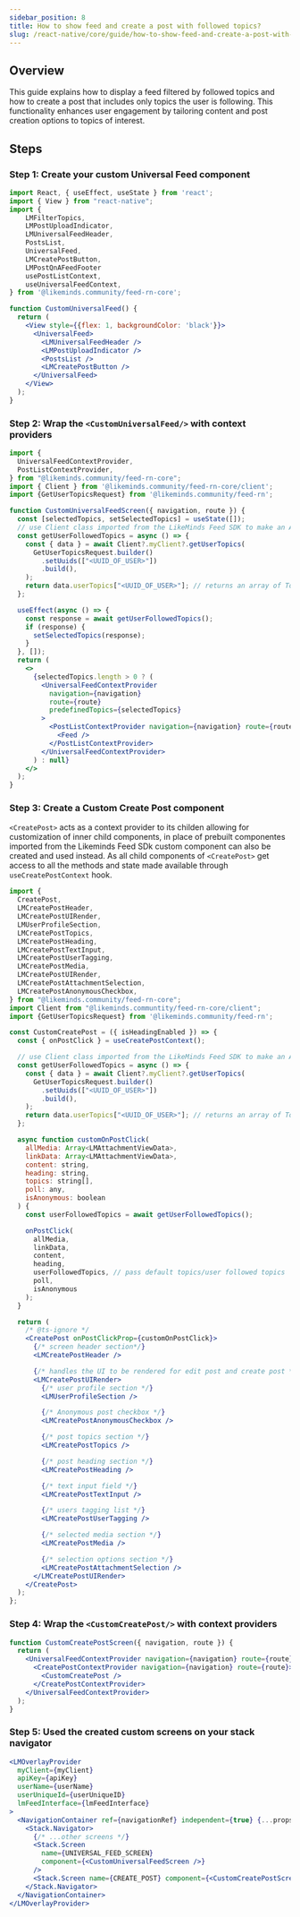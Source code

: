 ```yaml
---
sidebar_position: 8
title: How to show feed and create a post with followed topics?
slug: /react-native/core/guide/how-to-show-feed-and-create-a-post-with-followed-topics
---
```


## Overview

This guide explains how to display a feed filtered by followed topics and how to create a post that includes only topics the user is following. This functionality enhances user engagement by tailoring content and post creation options to topics of interest.

## Steps

### Step 1: Create your custom Universal Feed component

```jsx
import React, { useEffect, useState } from 'react';
import { View } from "react-native";
import {
    LMFilterTopics,
    LMPostUploadIndicator,
    LMUniversalFeedHeader,
    PostsList,
    UniversalFeed,
    LMCreatePostButton,
    LMPostQnAFeedFooter
    usePostListContext,
    useUniversalFeedContext,
} from '@likeminds.community/feed-rn-core';

function CustomUniversalFeed() {
  return (
    <View style={{flex: 1, backgroundColor: 'black'}}>
      <UniversalFeed>
        <LMUniversalFeedHeader />
        <LMPostUploadIndicator />
        <PostsList />
        <LMCreatePostButton />
      </UniversalFeed>
    </View>
  );
}
```

### Step 2: Wrap the `<CustomUniversalFeed/>` with context providers

```jsx
import {
  UniversalFeedContextProvider,
  PostListContextProvider,
} from "@likeminds.community/feed-rn-core";
import { Client } from '@likeminds.community/feed-rn-core/client';
import {GetUserTopicsRequest} from '@likeminds.community/feed-rn';

function CustomUniversalFeedScreen({ navigation, route }) {
  const [selectedTopics, setSelectedTopics] = useState([]);
  // use Client class imported from the LikeMinds Feed SDK to make an API request to get user followed topics
  const getUserFollowedTopics = async () => {
    const { data } = await Client?.myClient?.getUserTopics(
      GetUserTopicsRequest.builder()
        .setUuids(["<UUID_OF_USER>"])
        .build(),
    );
    return data.userTopics["<UUID_OF_USER>"]; // returns an array of Topics IDs followed by the given user
  };

  useEffect(async () => {
    const response = await getUserFollowedTopics();
    if (response) {
      setSelectedTopics(response);
    }
  }, []);
  return (
    <>
      {selectedTopics.length > 0 ? (
        <UniversalFeedContextProvider
          navigation={navigation}
          route={route}
          predefinedTopics={selectedTopics}
        >
          <PostListContextProvider navigation={navigation} route={route}>
            <Feed />
          </PostListContextProvider>
        </UniversalFeedContextProvider>
      ) : null}
    </>
  );
}
```

### Step 3: Create a Custom Create Post component

`<CreatePost>` acts as a context provider to its childen allowing for customization of inner child components, in place of prebuilt componentes imported from the Likeminds Feed SDk custom component can also be created and used instead.
As all child components of `<CreatePost>` get access to all the methods and state made available through `useCreatePostContext` hook.

```jsx
import {
  CreatePost,
  LMCreatePostHeader,
  LMCreatePostUIRender,
  LMUserProfileSection,
  LMCreatePostTopics,
  LMCreatePostHeading,
  LMCreatePostTextInput,
  LMCreatePostUserTagging,
  LMCreatePostMedia,
  LMCreatePostUIRender,
  LMCreatePostAttachmentSelection,
  LMCreatePostAnonymousCheckbox,
} from "@likeminds.community/feed-rn-core";
import Client from "@likeminds.communtity/feed-rn-core/client";
import {GetUserTopicsRequest} from '@likeminds.community/feed-rn';

const CustomCreatePost = ({ isHeadingEnabled }) => {
  const { onPostClick } = useCreatePostContext();

  // use Client class imported from the LikeMinds Feed SDK to make an API request to get user followed topics
  const getUserFollowedTopics = async () => {
    const { data } = await Client?.myClient?.getUserTopics(
      GetUserTopicsRequest.builder()
        .setUuids(["<UUID_OF_USER>"])
        .build(),
    );
    return data.userTopics["<UUID_OF_USER>"]; // returns an array of Topics IDs followed by the given user
  };

  async function customOnPostClick(
    allMedia: Array<LMAttachmentViewData>,
    linkData: Array<LMAttachmentViewData>,
    content: string,
    heading: string,
    topics: string[],
    poll: any,
    isAnonymous: boolean
  ) {
    const userFollowedTopics = await getUserFollowedTopics();

    onPostClick(
      allMedia,
      linkData,
      content,
      heading,
      userFollowedTopics, // pass default topics/user followed topics
      poll,
      isAnonymous
    );
  }

  return (
    /* @ts-ignore */
    <CreatePost onPostClickProp={customOnPostClick}>
      {/* screen header section*/}
      <LMCreatePostHeader />

      {/* handles the UI to be rendered for edit post and create post */}
      <LMCreatePostUIRender>
        {/* user profile section */}
        <LMUserProfileSection />

        {/* Anonymous post checkbox */}
        <LMCreatePostAnonymousCheckbox />

        {/* post topics section */}
        <LMCreatePostTopics />

        {/* post heading section */}
        <LMCreatePostHeading />

        {/* text input field */}
        <LMCreatePostTextInput />

        {/* users tagging list */}
        <LMCreatePostUserTagging />

        {/* selected media section */}
        <LMCreatePostMedia />

        {/* selection options section */}
        <LMCreatePostAttachmentSelection />
      </LMCreatePostUIRender>
    </CreatePost>
  );
};
```

### Step 4: Wrap the `<CustomCreatePost/>` with context providers

```jsx
function CustomCreatePostScreen({ navigation, route }) {
  return (
    <UniversalFeedContextProvider navigation={navigation} route={route}>
      <CreatePostContextProvider navigation={navigation} route={route}>
        <CustomCreatePost />
      </CreatePostContextProvider>
    </UniversalFeedContextProvider>
  );
}
```

### Step 5: Used the created custom screens on your stack navigator

```jsx
<LMOverlayProvider
  myClient={myClient}
  apiKey={apiKey}
  userName={userName}
  userUniqueId={userUniqueID}
  lmFeedInterface={lmFeedInterface}
>
  <NavigationContainer ref={navigationRef} independent={true} {...props}>
    <Stack.Navigator>
      {/* ...other screens */}
      <Stack.Screen
        name={UNIVERSAL_FEED_SCREEN}
        component={<CustomUniversalFeedScreen />}
      />
      <Stack.Screen name={CREATE_POST} component={<CustomCreatePostScreen />} />
    </Stack.Navigator>
  </NavigationContainer>
</LMOverlayProvider>
```
